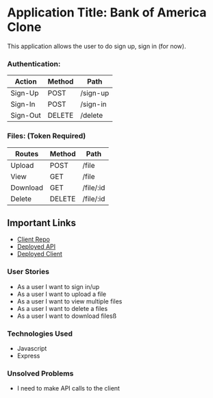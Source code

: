 # Application Title: Bank of America Clone

This application allows the user to do sign up, sign in (for now).

### Authentication:
| Action | Method | Path |
| ----------- | ----------- | ----------- |
| Sign-Up | POST | /sign-up
| Sign-In | POST  | /sign-in
| Sign-Out | DELETE | /delete


### Files: (Token Required)
| Routes | Method | Path |
| ----------- | ----------- | ----------- |
| Upload | POST | /file
| View | GET | /file
| Download | GET | /file/:id
| Delete | DELETE | /file/:id

## Important Links

- [Client Repo](https://github.com/christellegessicca/bof-box-client)
- [Deployed API]()
- [Deployed Client]()

### User Stories

- As a user I want to sign in/up
- As a user I want to upload a file
- As a user I want to view multiple files
- As a user I want to delete a files
- As a user I want to download filesß

### Technologies Used
- Javascript
- Express

### Unsolved Problems

- I need to make API calls to the client
